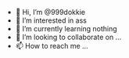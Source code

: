 - 👋 Hi, I’m @999dokkie
- 👀 I’m interested in ass
- 🌱 I’m currently learning nothing
- 💞️ I’m looking to collaborate on ...
- 📫 How to reach me ...

<!---
999dokkie/999dokkie is a ✨ special ✨ repository because its `README.md` (this file) appears on your GitHub profile.
You can click the Preview link to take a look at your changes.
--->
